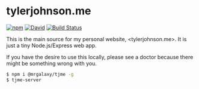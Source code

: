 # tylerjohnson.me

[![npm](https://img.shields.io/npm/v/@mrgalaxy/tjme.svg)](https://www.npmjs.com/package/@mrgalaxy/tjme) [![David](https://img.shields.io/david/tyler-johnson/tylerjohnson.me.svg)](https://david-dm.org/tyler-johnson/tylerjohnson.me) [![Build Status](https://travis-ci.org/tyler-johnson/tylerjohnson.me.svg?branch=master)](https://travis-ci.org/tyler-johnson/tylerjohnson.me)

This is the main source for my personal website, <tylerjohnson.me>. It is just a tiny Node.js/Express web app.

If you have the desire to use this locally, please see a doctor because there might be something wrong with you.

```sh
$ npm i @mrgalaxy/tjme -g
$ tjme-server
```
